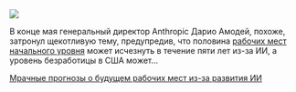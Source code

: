 <!--2025-07-03 14:08:59-->
<div class="yb">
  <div class="rss habr"><img src="https://habrastorage.org/getpro/habr/upload_files/9e2/cb7/f45/9e2cb7f45a3a13802c625709f1f0f965.jpg" /><p>В конце мая генеральный директор Anthropic Дарио Амодей, похоже, затронул щекотливую тему, предупредив, что&nbsp;половина <a href="https://www.axios.com/2025/05/28/ai-jobs-white-collar-unemployment-anthropic" rel="noopener noreferrer nofollow">рабочих мест начального уровня</a>&nbsp;может исчезнуть в течение пяти лет из-за ИИ, а уровень безработицы в США может... <p class="titl"><a href="https://habr.com/ru/companies/bothub/news/924716/?utm_source=habrahabr&utm_medium=rss&utm_campaign=924716">Мрачные прогнозы о будущем рабочих мест из-за развития ИИ</a></p></div>
</div>
